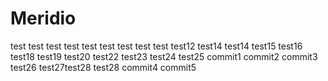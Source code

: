 # Meridio
test
test
test
test
test
test
test
test
test
test12
test14
test14
test15
test16
test18
test19
test20
test22
test23
test24
test25
commit1
commit2
commit3
test26
test27test28
test28
commit4
commit5
